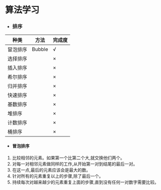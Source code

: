 # 算法学习
- ### 排序
| 种类 | 方法 | 完成度 |
| ---- | ---- | ---- | 
| 冒泡排序 | Bubble | √ |
| 选择排序 | | × |
| 插入排序 | | × |
| 希尔排序 | | × |
| 归并排序 | | × |
| 快速排序 | | × |
| 基数排序 | | × |
| 堆排序   | | × |
| 计数排序 | | × |
| 桶排序   | | × |

- #### 冒泡排序
1. 比较相邻的元素。如果第一个比第二个大,就交换他们两个。 
2. 对每一对相邻元素做同样的工作,从开始第一对到结尾的最后一对。
3. 在这一点,最后的元素应该会是最大的数。
4. 针对所有的元素重复以上的步骤,除了最后一个。
5. 持续每次对越来越少的元素重复上面的步骤,直到没有任何一对数字需要比较。